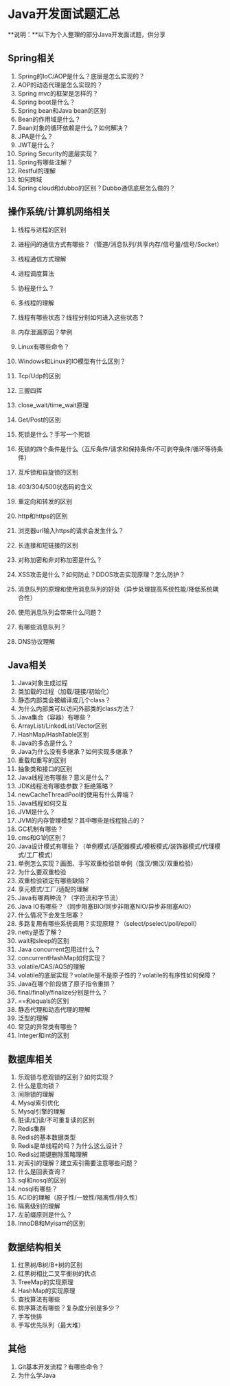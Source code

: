 # Java开发面试题汇总

**说明：**以下为个人整理的部分Java开发面试题，供分享



## Spring相关

1. Spring的IoC/AOP是什么？底层是怎么实现的？
2. AOP的动态代理是怎么实现的？
3. Spring mvc的框架是怎样的？
4. Spring boot是什么？
5. Spring bean和Java bean的区别
6. Bean的作用域是什么？
7. Bean对象的循环依赖是什么？如何解决？
8. JPA是什么？
9. JWT是什么？
10. Spring Security的底层实现？
11. Spring有哪些注解？
12. Restful的理解
13. 如何跨域
14. Spring cloud和dubbo的区别？Dubbo通信底层怎么做的？



## 操作系统/计算机网络相关

1. 线程与进程的区别

2. 进程间的通信方式有哪些？（管道/消息队列/共享内存/信号量/信号/Socket）

3. 线程通信方式理解

4. 进程调度算法

5. 协程是什么？
6. 多线程的理解
7. 线程有哪些状态？线程分别如何进入这些状态？
8. 内存泄漏原因？举例
9. Linux有哪些命令？
10. Windows和Linux的IO模型有什么区别？
11. Tcp/Udp的区别
12. 三握四挥
13. close_wait/time_wait原理
14. Get/Post的区别
15. 死锁是什么？手写一个死锁
16. 死锁的四个条件是什么（互斥条件/请求和保持条件/不可剥夺条件/循环等待条件）
17. 互斥锁和自旋锁的区别
18. 403/304/500状态码的含义
19. 重定向和转发的区别
20. http和https的区别
21. 浏览器url输入https的请求会发生什么？
22. 长连接和短链接的区别
23. 对称加密和非对称加密是什么？
24. XSS攻击是什么？如何防止？DDOS攻击实现原理？怎么防护？
25. 消息队列的原理和使用消息队列的好处（异步处理提高系统性能/降低系统耦合性）
26. 使用消息队列会带来什么问题？
27. 有哪些消息队列？
28. DNS协议理解



## Java相关

1. Java对象生成过程
2. 类加载的过程（加载/链接/初始化）
3. 静态内部类会被编译成几个class？
4. 为什么内部类可以访问外部类的class方法？
5. Java集合（容器）有哪些？
6. ArrayList/LinkedList/Vector区别
7. HashMap/HashTable区别
8. Java的多态是什么？
9. Java为什么没有多继承？如何实现多继承？
10. 重载和重写的区别
11. 抽象类和接口的区别
12. Java线程池有哪些？意义是什么？
13. JDK线程池有哪些参数？拒绝策略？
14. newCacheThreadPool的使用有什么弊端？
15. Java线程如何交互
16. JVM是什么？
17. JVM的内存管理模型？其中哪些是线程独占的？
18. GC机制有哪些？
19. cms和G1的区别？
20. Java设计模式有哪些？（单例模式/适配器模式/模板模式/装饰器模式/代理模式/工厂模式）
21. 单例怎么实现？画图、手写双重检验锁单例（饿汉/懒汉/双重检验）
22. 为什么要双重检验
23. 双重检验锁定有哪些缺陷？
24. 享元模式/工厂/适配的理解
25. Java有哪两种流？（字符流和字节流）
26. Java IO有哪些？（同步阻塞BIO/同步非阻塞NIO/异步非阻塞AIO）
27. 什么情况下会发生阻塞？
28. 多路复用有哪些系统调用？实现原理？（select/pselect/poll/epoll）
29. netty是否了解？
30. wait和sleep的区别
31. Java concurrent包用过什么？
32. concurrentHashMap如何实现？
33. volatile/CAS/AQS的理解
34. volatile的底层实现？volatile是不是原子性的？volatile的有序性如何保障？
35. Java在哪个阶段做了原子指令重排？
36. final/finally/finalize分别是什么？
37. ==和equals的区别
38. 静态代理和动态代理的理解
39. 泛型的理解
40. 常见的异常类有哪些？
41. Integer和int的区别



## 数据库相关

1. 乐观锁与悲观锁的区别？如何实现？
2. 什么是意向锁？
3. 间隙锁的理解
4. Mysql索引优化
5. Mysql引擎的理解
6. 脏读/幻读/不可重复读的区别
7. Redis集群
8. Redis的基本数据类型
9. Redis是单线程的吗？为什么这么设计？
10. Redis过期键删除策略理解
11. 对索引的理解？建立索引需要注意哪些问题？
12. 什么是回表查询？
13. sql和nosql的区别
14. nosql有哪些？
15. ACID的理解（原子性/一致性/隔离性/持久性）
16. 隔离级别的理解
17. 左前缀原则是什么？
18. InnoDB和Myisam的区别



## 数据结构相关

1. 红黑树/B树/B+树的区别
2. 红黑树相比二叉平衡树的优点
3. TreeMap的实现原理
4. HashMap的实现原理
5. 查找算法有哪些
6. 排序算法有哪些？复杂度分别是多少？
7. 手写快排
8. 手写优先队列（最大堆）



## 其他

1. Git基本开发流程？有哪些命令？
2. 为什么学Java